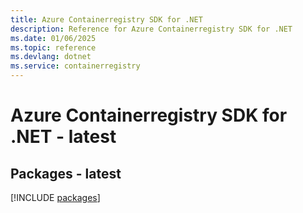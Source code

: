 ```yaml
---
title: Azure Containerregistry SDK for .NET
description: Reference for Azure Containerregistry SDK for .NET
ms.date: 01/06/2025
ms.topic: reference
ms.devlang: dotnet
ms.service: containerregistry
---
```

# Azure Containerregistry SDK for .NET - latest
## Packages - latest
[!INCLUDE [packages](containerregistry-index.md)]